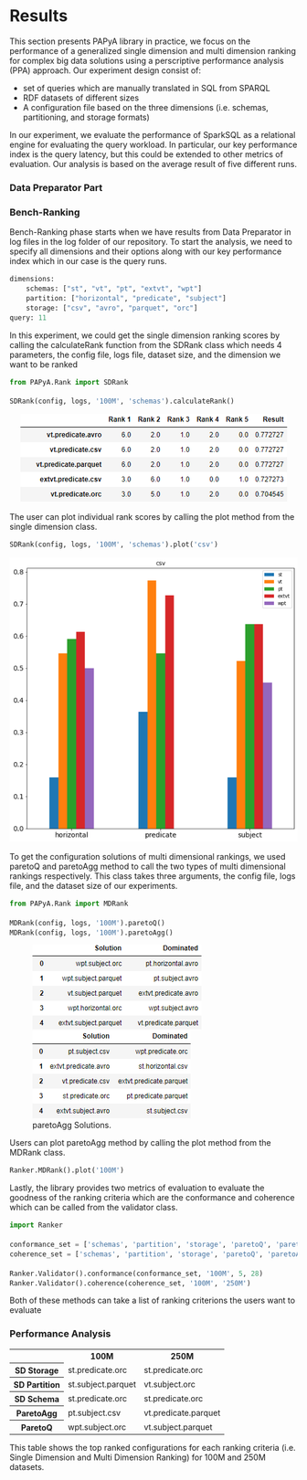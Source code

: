 # Results
This section presents PAPyA library in practice, we focus on the performance of a generalized single dimension and multi dimension ranking for complex big data solutions using a perscriptive performance analysis (PPA) approach. Our experiment design consist of:

- set of queries which are manually translated in SQL from SPARQL
- RDF datasets of different sizes 
- A configuration file based on the three dimensions (i.e. schemas, partitioning, and storage formats)

In our experiment, we evaluate the performance of SparkSQL as a relational engine for evaluating the query workload. In particular, our key performance index is the query latency, but this could be extended to other metrics of evaluation. Our analysis is based on the average result of five different runs.

### Data Preparator Part

### Bench-Ranking
Bench-Ranking phase starts when we have results from Data Preparator in log files in the log folder of our repository. To start the analysis, we need to specify all dimensions and their options along with our key performance index which in our case is the query runs.

```python
dimensions:
    schemas: ["st", "vt", "pt", "extvt", "wpt"]
    partition: ["horizontal", "predicate", "subject"]
    storage: ["csv", "avro", "parquet", "orc"]
query: 11
```

In this experiment, we could get the single dimension ranking scores by calling the calculateRank function from the SDRank class which needs 4 parameters, the config file, logs file, dataset size, and the dimension we want to be ranked

```python
from PAPyA.Rank import SDRank

SDRank(config, logs, '100M', 'schemas').calculateRank()
```
<p align="center">
<img src="https://github.com/DataSystemsGroupUT/PAPyA/raw/main/figs/top5schemaRank.png"/>
</p>
The user can plot individual rank scores by calling the plot method from the single dimension class.

```python
SDRank(config, logs, '100M', 'schemas').plot('csv')
```
<p align="center">
<img src="https://github.com/DataSystemsGroupUT/PAPyA/raw/main/figs/schemaDigram.png"/>
</p>

To get the configuration solutions of multi dimensional rankings, we used paretoQ and paretoAgg method to call the two types of multi dimensional rankings respectively. This class takes three arguments, the config file, logs file, and the dataset size of our experiments.

```python
from PAPyA.Rank import MDRank

MDRank(config, logs, '100M').paretoQ()
MDRank(config, logs, '100M').paretoAgg()
```
<figure>
  <img src="https://github.com/DataSystemsGroupUT/PAPyA/raw/main/figs/paretoQSolution.png">
  <img src="https://github.com/DataSystemsGroupUT/PAPyA/raw/main/figs/paretoAggSolution.png">
  <figcaption>
  paretoAgg Solutions.
  </figcaption>
</figure>

Users can plot paretoAgg method by calling the plot method from the MDRank class.

```python
Ranker.MDRank().plot('100M')
```

Lastly, the library provides two metrics of evaluation to evaluate the goodness of the ranking criteria which are the conformance and coherence which can be called from the validator class.

```python
import Ranker

conformance_set = ['schemas', 'partition', 'storage', 'paretoQ', 'paretoAgg']
coherence_set = ['schemas', 'partition', 'storage', 'paretoQ', 'paretoAgg']

Ranker.Validator().conformance(conformance_set, '100M', 5, 28)
Ranker.Validator().coherence(coherence_set, '100M', '250M')
```

Both of these methods can take a list of ranking criterions the users want to evaluate

### Performance Analysis
<table>
  <tr>
    <th></th>
    <th>100M</th>
    <th>250M</th>
  </tr>
  <tr>
    <th>SD Storage</th>
    <td>st.predicate.orc</td>
    <td>st.predicate.orc</td>
  </tr>
  <tr>
    <th>SD Partition</th>
    <td>st.subject.parquet</td>
    <td>vt.subject.orc</td>
  </tr>
  <tr>
    <th>SD Schema</th>
    <td>st.predicate.orc</td>
    <td>st.predicate.orc</td>
  </tr>
  <tr>
    <th>ParetoAgg</th>
    <td>pt.subject.csv</td>
    <td>vt.predicate.parquet</td>
  </tr>
  <tr>
    <th>ParetoQ</th>
    <td>wpt.subject.orc</td>
    <td>vt.subject.parquet</td>
  </tr>
</table>

This table shows the top ranked configurations for each ranking criteria (i.e. Single Dimension and Multi Dimension Ranking) for 100M and 250M datasets.<br>

<!-- <table>
    <tr>
        <td colspan="2">Three</td>
        <td>Conformance</td>
    </tr>
    <tr>
        <td>One</td>
        <td>Two</td>
    </tr>
</table> -->